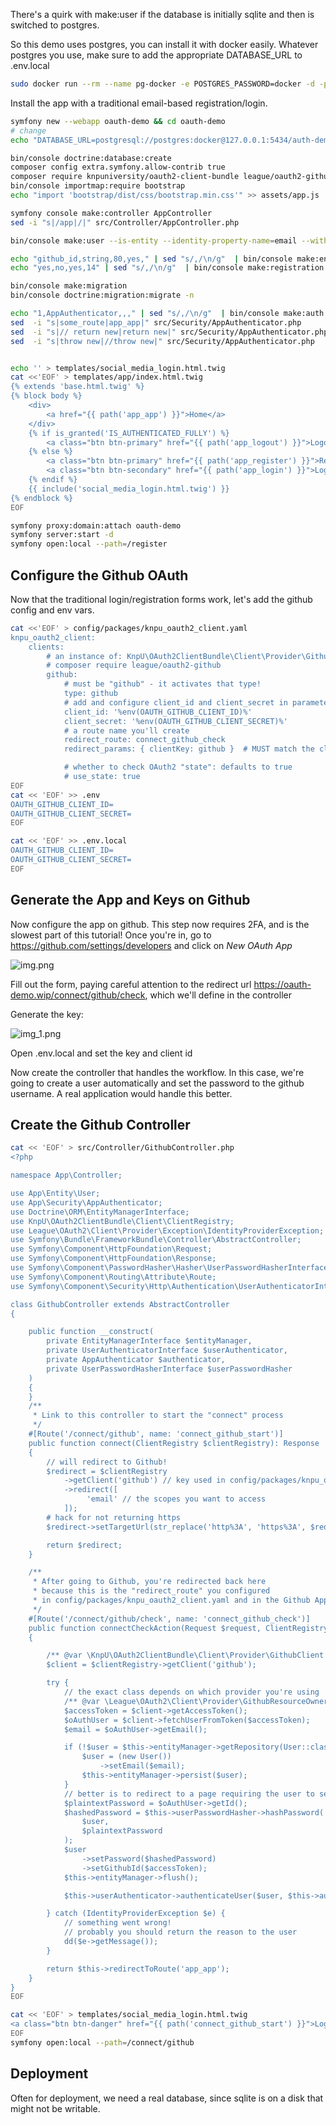 
There's a quirk with make:user if the database is initially sqlite and then is switched to postgres.

So this demo uses postgres, you can install it with docker easily.  Whatever postgres you use, 
make sure to add the appropriate DATABASE_URL to .env.local 

```bash
sudo docker run --rm --name pg-docker -e POSTGRES_PASSWORD=docker -d -p 5434:5432 -v $HOME/docker/volumes/postgres16:/var/lib/postgresql/data postgres:16
```

Install the app with a traditional email-based registration/login.

```bash
symfony new --webapp oauth-demo && cd oauth-demo
# change
echo "DATABASE_URL=postgresql://postgres:docker@127.0.0.1:5434/auth-demo?serverVersion=16&charset=utf8" > .env.local

bin/console doctrine:database:create
composer config extra.symfony.allow-contrib true
composer require knpuniversity/oauth2-client-bundle league/oauth2-github
bin/console importmap:require bootstrap
echo "import 'bootstrap/dist/css/bootstrap.min.css'" >> assets/app.js

symfony console make:controller AppController
sed -i "s|/app|/|" src/Controller/AppController.php 

bin/console make:user --is-entity --identity-property-name=email --with-password User -n

echo "github_id,string,80,yes," | sed "s/,/\n/g"  | bin/console make:entity User
echo "yes,no,yes,14" | sed "s/,/\n/g"  | bin/console make:registration

bin/console make:migration
bin/console doctrine:migration:migrate -n

echo "1,AppAuthenticator,,," | sed "s/,/\n/g"  | bin/console make:auth
sed  -i "s|some_route|app_app|" src/Security/AppAuthenticator.php
sed  -i "s|// return new|return new|" src/Security/AppAuthenticator.php
sed  -i "s|throw new|//throw new|" src/Security/AppAuthenticator.php


echo '' > templates/social_media_login.html.twig
cat <<'EOF' > templates/app/index.html.twig
{% extends 'base.html.twig' %}
{% block body %}
    <div>
        <a href="{{ path('app_app') }}">Home</a>
    </div>
    {% if is_granted('IS_AUTHENTICATED_FULLY') %}
        <a class="btn btn-primary" href="{{ path('app_logout') }}">Logout {{ app.user.email }} </a>
    {% else %}
        <a class="btn btn-primary" href="{{ path('app_register') }}">Register</a>
        <a class="btn btn-secondary" href="{{ path('app_login') }}">Login</a>
    {% endif %}
    {{ include('social_media_login.html.twig') }}
{% endblock %}
EOF

symfony proxy:domain:attach oauth-demo
symfony server:start -d
symfony open:local --path=/register
```

## Configure the Github OAuth

Now that the traditional login/registration forms work, let's add the github config and env vars. 

```bash
cat <<'EOF' > config/packages/knpu_oauth2_client.yaml
knpu_oauth2_client:
    clients:
        # an instance of: KnpU\OAuth2ClientBundle\Client\Provider\GithubClient
        # composer require league/oauth2-github
        github:
            # must be "github" - it activates that type!
            type: github
            # add and configure client_id and client_secret in parameters.yml
            client_id: '%env(OAUTH_GITHUB_CLIENT_ID)%'
            client_secret: '%env(OAUTH_GITHUB_CLIENT_SECRET)%'
            # a route name you'll create
            redirect_route: connect_github_check
            redirect_params: { clientKey: github }  # MUST match the client key above

            # whether to check OAuth2 "state": defaults to true
            # use_state: true
EOF
cat << 'EOF' >> .env
OAUTH_GITHUB_CLIENT_ID=
OAUTH_GITHUB_CLIENT_SECRET=
EOF

cat << 'EOF' >> .env.local
OAUTH_GITHUB_CLIENT_ID=
OAUTH_GITHUB_CLIENT_SECRET=
EOF

```

## Generate the App and Keys on Github

Now configure the app on github.  This step now requires 2FA, and is the slowest part
of this tutorial!  Once you're in, go to https://github.com/settings/developers and click on *New OAuth App*

![img.png](img.png)

Fill out the form, paying careful attention to the redirect url https://oauth-demo.wip/connect/github/check, which we'll define in the controller

Generate the key:

![img_1.png](img_1.png)

Open .env.local and set the key and client id

Now create the controller that handles the workflow.  In this case, we're going to create a user 
automatically and set the password to the github username. A real application would handle this better.

## Create the Github Controller 

```bash
cat << 'EOF' > src/Controller/GithubController.php
<?php

namespace App\Controller;

use App\Entity\User;
use App\Security\AppAuthenticator;
use Doctrine\ORM\EntityManagerInterface;
use KnpU\OAuth2ClientBundle\Client\ClientRegistry;
use League\OAuth2\Client\Provider\Exception\IdentityProviderException;
use Symfony\Bundle\FrameworkBundle\Controller\AbstractController;
use Symfony\Component\HttpFoundation\Request;
use Symfony\Component\HttpFoundation\Response;
use Symfony\Component\PasswordHasher\Hasher\UserPasswordHasherInterface;
use Symfony\Component\Routing\Attribute\Route;
use Symfony\Component\Security\Http\Authentication\UserAuthenticatorInterface;

class GithubController extends AbstractController
{

    public function __construct(
        private EntityManagerInterface $entityManager,
        private UserAuthenticatorInterface $userAuthenticator,
        private AppAuthenticator $authenticator,
        private UserPasswordHasherInterface $userPasswordHasher
    )
    {
    }
    /**
     * Link to this controller to start the "connect" process
     */
    #[Route('/connect/github', name: 'connect_github_start')]
    public function connect(ClientRegistry $clientRegistry): Response
    {
        // will redirect to Github!
        $redirect = $clientRegistry
            ->getClient('github') // key used in config/packages/knpu_oauth2_client.yaml
            ->redirect([
                 'email' // the scopes you want to access
            ]);
        # hack for not returning https
        $redirect->setTargetUrl(str_replace('http%3A', 'https%3A', $redirect->getTargetUrl()));

        return $redirect;
    }

    /**
     * After going to Github, you're redirected back here
     * because this is the "redirect_route" you configured
     * in config/packages/knpu_oauth2_client.yaml and in the Github App page
     */
    #[Route('/connect/github/check', name: 'connect_github_check')]
    public function connectCheckAction(Request $request, ClientRegistry $clientRegistry): Response
    {

        /** @var \KnpU\OAuth2ClientBundle\Client\Provider\GithubClient $client */
        $client = $clientRegistry->getClient('github');

        try {
            // the exact class depends on which provider you're using
            /** @var \League\OAuth2\Client\Provider\GithubResourceOwner $user */
            $accessToken = $client->getAccessToken();
            $oAuthUser = $client->fetchUserFromToken($accessToken);
            $email = $oAuthUser->getEmail();

            if (!$user = $this->entityManager->getRepository(User::class)->findOneBy(['email' => $email])) {
                $user = (new User())
                    ->setEmail($email);
                $this->entityManager->persist($user);
            }
            // better is to redirect to a page requiring the user to set/change their password, or allow null passwords.
            $plaintextPassword = $oAuthUser->getId();
            $hashedPassword = $this->userPasswordHasher->hashPassword(
                $user,
                $plaintextPassword
            );
            $user
                ->setPassword($hashedPassword)
                ->setGithubId($accessToken);
            $this->entityManager->flush();

            $this->userAuthenticator->authenticateUser($user, $this->authenticator, $request);

        } catch (IdentityProviderException $e) {
            // something went wrong!
            // probably you should return the reason to the user
            dd($e->getMessage());
        }

        return $this->redirectToRoute('app_app');
    }
}
EOF
```

```bash
cat << 'EOF' > templates/social_media_login.html.twig
<a class="btn btn-danger" href="{{ path('connect_github_start') }}">Login with Github</a>
EOF
symfony open:local --path=/connect/github
```


## Deployment

Often for deployment, we need a real database, since sqlite is on a disk that might not be writable.

```bash
```

